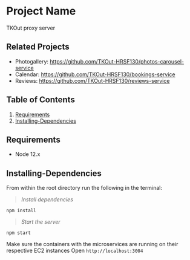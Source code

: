 # Project Name
TKOut proxy server

## Related Projects

  - Photogallery: https://github.com/TKOut-HRSF130/photos-carousel-service
  - Calendar: https://github.com/TKOut-HRSF130/bookings-service
  - Reviews: https://github.com/TKOut-HRSF130/reviews-service

## Table of Contents

1. [Requirements](#requirements)
2. [Installing-Dependencies](#Installing-Dependencies)

## Requirements

- Node 12.x

## Installing-Dependencies

From within the root directory run the following in the terminal:

>*Install dependencies*
```
npm install
```
>*Start the server*
```
npm start
```
Make sure the containers with the microservices are running on their respective EC2 instances
Open `http://localhost:3004`